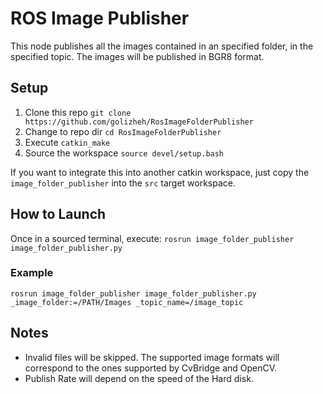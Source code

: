 # ROS Image Publisher

This node publishes all the images contained in an specified folder, in the specified topic.
The images will be published in BGR8 format.

## Setup

1. Clone this repo `git clone https://github.com/golizheh/RosImageFolderPublisher`
1. Change to repo dir `cd RosImageFolderPublisher`
1. Execute `catkin_make`
1. Source the workspace `source devel/setup.bash`

If you want to integrate this into another catkin workspace, just copy the `image_folder_publisher` into the `src` target workspace.

## How to Launch

Once in a sourced terminal, execute:
`rosrun image_folder_publisher image_folder_publisher.py`

### Example

`rosrun image_folder_publisher image_folder_publisher.py _image_folder:=/PATH/Images _topic_name=/image_topic`

## Notes

* Invalid files will be skipped. The supported image formats will correspond to the ones supported by CvBridge and OpenCV.
* Publish Rate will depend on the speed of the Hard disk. 

